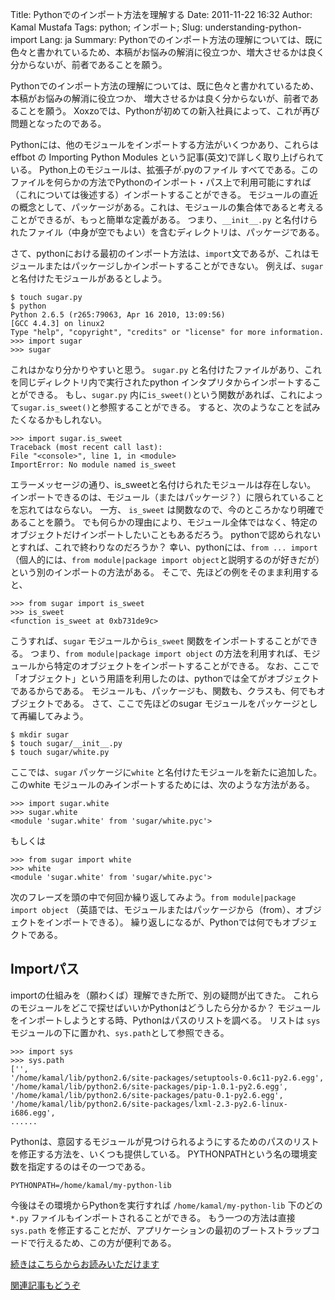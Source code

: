 Title: Pythonでのインポート方法を理解する
Date: 2011-11-22 16:32
Author: Kamal Mustafa
Tags: python; インポート; 
Slug: understanding-python-import
Lang: ja
Summary: Pythonでのインポート方法の理解については、既に色々と書かれているため、本稿がお悩みの解消に役立つか、増大させるかは良く分からないが、前者であることを願う。


Pythonでのインポート方法の理解については、既に色々と書かれているため、本稿がお悩みの解消に役立つか、
増大させるかは良く分からないが、前者であることを願う。
Xoxzoでは、Pythonが初めての新入社員によって、これが再び問題となったのである。

Pythonには、他のモジュールをインポートする方法がいくつかあり、これらは effbot の
Importing Python Modules という記事(英文)で詳しく取り上げられている。
Python上のモジュールは、拡張子が.pyのファイル すべてである。このファイルを何らかの方法でPythonのインポート・パス上で利用可能にすれば
（これについては後述する）インポートすることができる。
モジュールの直近の概念として、パッケージがある。これは、モジュールの集合体であると考えることができるが、もっと簡単な定義がある。
つまり、`__init__.py` と名付けられたファイル（中身が空でもよい）を含むディレクトリは、パッケージである。

さて、pythonにおける最初のインポート方法は、`import`文であるが、これはモジュールまたはパッケージしかインポートすることができない。
例えば、`sugar` と名付けたモジュールがあるとしよう。

    $ touch sugar.py
    $ python
    Python 2.6.5 (r265:79063, Apr 16 2010, 13:09:56)
    [GCC 4.4.3] on linux2
    Type "help", "copyright", "credits" or "license" for more information.
    >>> import sugar
    >>> sugar

これはかなり分かりやすいと思う。
`sugar.py` と名付けたファイルがあり、これを同じディレクトリ内で実行されたpython インタプリタからインポートすることができる。
もし、`sugar.py` 内に`is_sweet()`という関数があれば、これによって`sugar.is_sweet()`と参照することができる。
すると、次のようなことを試みたくなるかもしれない。

    >>> import sugar.is_sweet
    Traceback (most recent call last):
    File "<console>", line 1, in <module>
    ImportError: No module named is_sweet

エラーメッセージの通り、is_sweetと名付けられたモジュールは存在しない。
インポートできるのは、モジュール（またはパッケージ？）に限られていることを忘れてはならない。
一方、 `is_sweet` は関数なので、今のところかなり明確であることを願う。
でも何らかの理由により、モジュール全体ではなく、特定のオブジェクトだけインポートしたいこともあるだろう。
pythonで認められないとすれば、これで終わりなのだろうか？
幸い、pythonには、`from ... import` （個人的には、`from module|package import object`と説明するのが好きだが）という別のインポートの方法がある。
そこで、先ほどの例をそのまま利用すると、

    >>> from sugar import is_sweet
    >>> is_sweet
    <function is_sweet at 0xb731de9c>

こうすれば、`sugar` モジュールから`is_sweet` 関数をインポートすることができる。
つまり、`from module|package import object` の方法を利用すれば、モジュールから特定のオブジェクトをインポートすることができる。
なお、ここで「オブジェクト」という用語を利用したのは、pythonでは全てがオブジェクトであるからである。
モジュールも、パッケージも、関数も、クラスも、何でもオブジェクトである。
さて、ここで先ほどのsugar モジュールをパッケージとして再編してみよう。

    $ mkdir sugar
    $ touch sugar/__init__.py
    $ touch sugar/white.py

ここでは、`sugar` パッケージに`white` と名付けたモジュールを新たに追加した。このwhite モジュールのみインポートするためには、次のような方法がある。

    >>> import sugar.white
    >>> sugar.white
    <module 'sugar.white' from 'sugar/white.pyc'>

もしくは

    >>> from sugar import white
    >>> white
    <module 'sugar.white' from 'sugar/white.pyc'>

次のフレーズを頭の中で何回か繰り返してみよう。`from module|package import object` 
（英語では、モジュールまたはパッケージから（from）、オブジェクトをインポートできる）。
繰り返しになるが、Pythonでは何でもオブジェクトである。


Importパス
-----------

importの仕組みを（願わくば）理解できた所で、別の疑問が出てきた。
これらのモジュールをどこで探せばいいかPythonはどうしたら分かるか？
モジュールをインポートしようとする時、Pythonはパスのリストを調べる。
リストは `sys` モジュールの下に置かれ、`sys.path`として参照できる。

    >>> import sys
    >>> sys.path
    ['',
    '/home/kamal/lib/python2.6/site-packages/setuptools-0.6c11-py2.6.egg',
    '/home/kamal/lib/python2.6/site-packages/pip-1.0.1-py2.6.egg',
    '/home/kamal/lib/python2.6/site-packages/patu-0.1-py2.6.egg',
    '/home/kamal/lib/python2.6/site-packages/lxml-2.3-py2.6-linux-i686.egg',
    ......

Pythonは、意図するモジュールが見つけられるようにするためのパスのリストを修正する方法を、いくつも提供している。
PYTHONPATHという名の環境変数を指定するのはその一つである。

    PYTHONPATH=/home/kamal/my-python-lib

今後はその環境からPythonを実行すれば `/home/kamal/my-python-lib` 下のどの `*.py` ファイルもインポートされることができる。
もう一つの方法は直接  `sys.path` を修正することだが、アプリケーションの最初のブートストラップコードで行えるため、この方が便利である。


[続きはこちらからお読みいただけます](https://blog.xoxzo.com/ja/2017/06/21/understanding-python-import-1/)

[関連記事もどうぞ](https://blog.xoxzo.com/ja/2017/06/19/about-python-import/)
